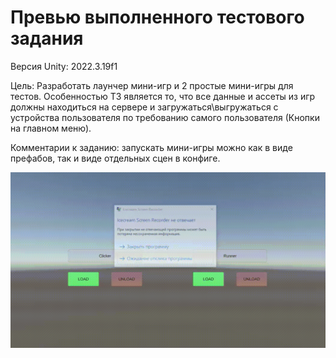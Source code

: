 # Превью выполненного тестового задания
Версия Unity: 2022.3.19f1

Цель: Разработать лаунчер мини-игр и 2 простые мини-игры для тестов. Особенностью ТЗ является то, что все данные и ассеты из игр должны находиться на сервере и загружаться\выгружаться с устройства пользователя по требованию самого пользователя (Кнопки на главном меню).

Комментарии к заданию: запускать мини-игры можно как в виде префабов, так и виде отдельных сцен в конфиге.

![Alt text](preview.gif)